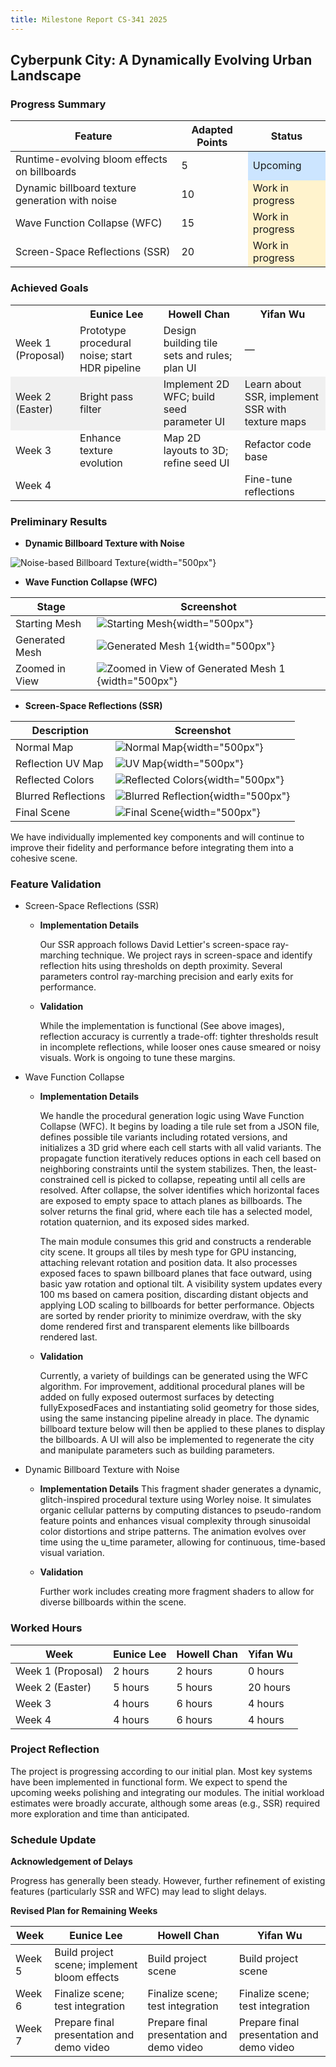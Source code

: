```yaml
---
title: Milestone Report CS-341 2025
---
```


## **Cyberpunk City: A Dynamically Evolving Urban Landscape**

### Progress Summary

<table>
	<thead>
		<tr>
			<th>Feature</th>
			<th>Adapted Points</th>
			<th>Status</th>
		</tr>
	</thead>
	<tbody>
		<tr>
			<td>Runtime-evolving bloom effects on billboards</td>
			<td>5</td>
			<td style="background-color: #cce5ff;">Upcoming</td>
		</tr>
		<tr>
			<td>Dynamic billboard texture generation with noise</td>
			<td>10</td>
			<td style="background-color: #fff3cd;">Work in progress</td>
		</tr>
		<tr>
			<td>Wave Function Collapse (WFC)</td>
			<td>15</td>
			<td style="background-color: #fff3cd;">Work in progress</td>
		</tr>
		<tr>
			<td>Screen-Space Reflections (SSR)</td>
			<td>20</td>
			<td style="background-color: #fff3cd;">Work in progress</td>
		</tr>
	</tbody>
</table>

### Achieved Goals

<table>
 	<tr>
 		<th></th>
 		<th>Eunice Lee</th>
 		<th>Howell Chan</th>
 		<th>Yifan Wu</th>
 	</tr>
 	<tr>
 		<td>Week 1 (Proposal)</td>
 		<td>Prototype procedural noise; start HDR pipeline</td>
 		<td>Design building tile sets and rules; plan UI</td>
 		<td>—</td>
 	</tr>
 	<tr style="background-color: #f0f0f0;">
 		<td>Week 2 (Easter)</td>
 		<td>Bright pass filter</td>
 		<td>Implement 2D WFC; build seed parameter UI</td>
 		<td>Learn about SSR, implement SSR with texture maps</td>
 	</tr>
 	<tr>
 		<td>Week 3</td>
 		<td>Enhance texture evolution</td>
 		<td>Map 2D layouts to 3D; refine seed UI</td>
 		<td>Refactor code base</td>
 	</tr>
	<tr>
 		<td>Week 4</td>
 		<td></td>
 		<td></td>
 		<td>Fine-tune reflections</td>
 	</tr>
 </table>

### Preliminary Results

- **Dynamic Billboard Texture with Noise**

![Noise-based Billboard Texture](images/noise.jpg){width="500px"}

- **Wave Function Collapse (WFC)**

| Stage            | Screenshot                                                      				   |
| ---------------- | --------------------------------------------------------------------------------- |
| Starting Mesh    | ![Starting Mesh](images/starting_mesh.png){width="500px"}       				   |
| Generated Mesh   | ![Generated Mesh 1](images/generated_mesh_1.jpg){width="500px"} 				   |
| Zoomed in View   | ![Zoomed in View of Generated Mesh 1](images/generated_mesh_2.jpg){width="500px"} |

- **Screen-Space Reflections (SSR)**

| Description         | Screenshot                                                       |
| ------------------- | ---------------------------------------------------------------- |
| Normal Map          | ![Normal Map](images/normal_texture.png){width="500px"}          |
| Reflection UV Map   | ![UV Map](images/reflection_uv.png){width="500px"}               |
| Reflected Colors    | ![Reflected Colors](images/reflection_color.png){width="500px"}  |
| Blurred Reflections | ![Blurred Reflection](images/reflection_blur.png){width="500px"} |
| Final Scene         | ![Final Scene](images/final_scene.png){width="500px"}            |

We have individually implemented key components and will continue to improve their fidelity and performance before integrating them into a cohesive scene.

### Feature Validation

- Screen-Space Reflections (SSR)

  - **Implementation Details**

    Our SSR approach follows David Lettier's screen-space ray-marching technique. We project rays in screen-space and identify reflection hits using thresholds on depth proximity. Several parameters control ray-marching precision and early exits for performance.

  - **Validation**

    While the implementation is functional (See above images), reflection accuracy is currently a trade-off: tighter thresholds result in incomplete reflections, while looser ones cause smeared or noisy visuals. Work is ongoing to tune these margins.

- Wave Function Collapse

  - **Implementation Details**

    We handle the procedural generation logic using Wave Function Collapse (WFC). It begins by loading a tile rule set from a JSON file, defines possible tile variants including rotated versions, and initializes a 3D grid where each cell starts with all valid variants. The propagate function iteratively reduces options in each cell based on neighboring constraints until the system stabilizes. Then, the least-constrained cell is picked to collapse, repeating until all cells are resolved. After collapse, the solver identifies which horizontal faces are exposed to empty space to attach planes as billboards. The solver returns the final grid, where each tile has a selected model, rotation quaternion, and its exposed sides marked.

	The main module consumes this grid and constructs a renderable city scene. It groups all tiles by mesh type for GPU instancing, attaching relevant rotation and position data. It also processes exposed faces to spawn billboard planes that face outward, using basic yaw rotation and optional tilt. A visibility system updates every 100 ms based on camera position, discarding distant objects and applying LOD scaling to billboards for better performance. Objects are sorted by render priority to minimize overdraw, with the sky dome rendered first and transparent elements like billboards rendered last.

  - **Validation**

    Currently, a variety of buildings can be generated using the WFC algorithm. For improvement, additional procedural planes will be added on fully exposed outermost surfaces by detecting fullyExposedFaces and instantiating solid geometry for those sides, using the same instancing pipeline already in place. The dynamic billboard texture below will then be applied to these planes to display the billboards. A UI will also be implemented to regenerate the city and manipulate parameters such as building parameters.

- Dynamic Billboard Texture with Noise
  
  - **Implementation Details**
    This fragment shader generates a dynamic, glitch-inspired procedural texture using Worley noise. It simulates organic cellular patterns by computing distances to pseudo-random feature points and enhances visual complexity through sinusoidal color distortions and stripe patterns. The animation evolves over time using the u_time parameter, allowing for continuous, time-based visual variation. 

  - **Validation**

    Further work includes creating more fragment shaders to allow for diverse billboards within the scene. 

### Worked Hours

| **Week**          | **Eunice Lee** | **Howell Chan** | **Yifan Wu** |
| ----------------- | -------------- | --------------- | ------------ |
| Week 1 (Proposal) | 2 hours        | 2 hours         | 0 hours      |
| Week 2 (Easter)   | 5 hours        | 5 hours         | 20 hours     |
| Week 3            | 4 hours        | 6 hours         | 4 hours      |
| Week 4            | 4 hours        | 6 hours         | 4 hours      |

### Project Reflection

The project is progressing according to our initial plan. Most key systems have been implemented in functional form. We expect to spend the upcoming weeks polishing and integrating our modules. The initial workload estimates were broadly accurate, although some areas (e.g., SSR) required more exploration and time than anticipated.

### Schedule Update

**Acknowledgement of Delays**

Progress has generally been steady. However, further refinement of existing features (particularly SSR and WFC) may lead to slight delays.

**Revised Plan for Remaining Weeks**

| **Week** | **Eunice Lee**                               | **Howell Chan**                           | **Yifan Wu**                              |
| -------- | -------------------------------------------- | ----------------------------------------- | ----------------------------------------- |
| Week 5   | Build project scene; implement bloom effects | Build project scene                       | Build project scene                       |
| Week 6   | Finalize scene; test integration             | Finalize scene; test integration          | Finalize scene; test integration          |
| Week 7   | Prepare final presentation and demo video    | Prepare final presentation and demo video | Prepare final presentation and demo video |
